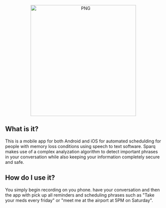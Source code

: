 <p align="center">
  <img align="top" alt="PNG" width="340" height="358" src="https://images.squarespace-cdn.com/content/v1/5d3f74cae0b0f8000152297b/1571957358836-7K78M05TSDCEZVDG650M/sparqlogo1_transparent.png" />
</p>

## What is it?
This is a mobile app for both Android and iOS for automated schedulding for people with memory loss conditions using speech to text software. Sparq makes use of a complex analyzation algorithm to detect important phrases in your conversation while also keeping your information completely secure and safe.

## How do I use it?
You simply begin recording on you phone. have your conversation and then the app with pick up all reminders and scheduling phrases such as "Take your meds every friday" or "meet me at the airport at 5PM on Saturday".
